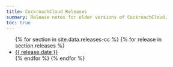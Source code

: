```yaml
---
title: CockroachCloud Releases
summary: Release notes for older versions of CockroachCloud.
toc: true
---
```


<ul class="release-list">
{% for section in site.data.releases-cc %}
  {% for release in section.releases %}
      <li>
        <a href="{{ release.link }}.html">{{ release.date }}</a>
      </li>
  {% endfor %}
{% endfor %}